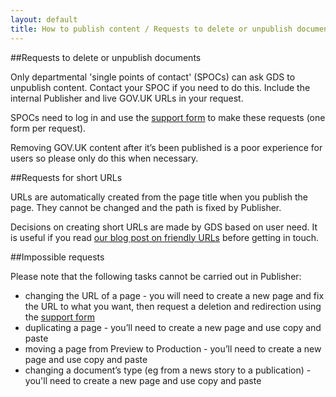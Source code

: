 ```yaml
---
layout: default
title: How to publish content / Requests to delete or unpublish documents and create or delete URLs
---
```


##Requests to delete or unpublish documents

Only departmental 'single points of contact' (SPOCs) can ask GDS to unpublish content. Contact your SPOC if you need to do this. Include the internal Publisher and live GOV.UK URLs in your request.

SPOCs need to log in and use the [support form](https://support.production.alphagov.co.uk) to make these requests (one form per request).

Removing GOV.UK content after it’s been published is a poor experience for users so please only do this when necessary.


##Requests for short URLs

URLs are automatically created from the page title when you publish the page. They cannot be changed and the path is fixed by Publisher. 

Decisions on creating short URLs are made by GDS based on user need. It is useful if you read [our blog post on friendly URLs](http://inside-inside-gov.tumblr.com/post/47775179301/short-urls-for-organisations-profile-pages) before getting in touch.


##Impossible requests

Please note that the following tasks cannot be carried out in Publisher:

* changing the URL of a page - you will need to create a new page and fix the URL to what you want, then request a deletion and redirection using the [support form](https://support.production.alphagov.co.uk)
* duplicating a page - you’ll need to create a new page and use copy and paste
* moving a page from Preview to Production - you’ll need to create a new page and use copy and paste
* changing a document’s type (eg from a news story to a publication) - you'll need to create a new page and use copy and paste
